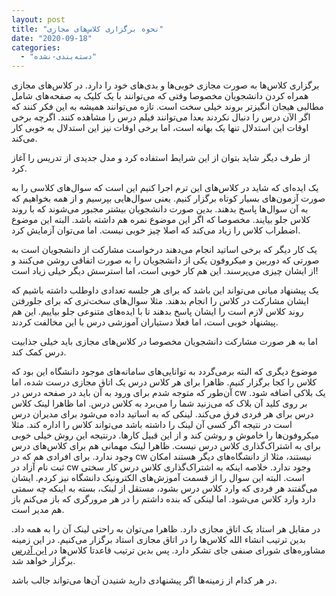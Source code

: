 ```yaml
---
layout: post
title: "نحوه برگزاری کلاس‌های مجازی"
date: "2020-09-18"
categories: 
  - "دسته‌بندی-نشده"
---
```


برگزاری کلاس‌ها به صورت مجازی خوبی‌ها و بدی‌های خود را دارد. در کلاس‌های مجازی همراه کردن دانشجویان مخصوصا وقتی که می‌توانند با یک کلیک به صفحه‌های شامل مطالبی هیجان انگیزتر بروند خیلی سخت است. تازه می‌توانند همیشه به این فکر کنند که اگر الآن درس را دنبال نکردند بعدا می‌توانند فیلم درس را مشاهده کنند. اگرچه برخی اوقات این استدلال تنها یک بهانه است، اما برخی اوقات نیز این استدلال به خوبی کار می‌کند.

از طرف دیگر شاید بتوان از این شرایط استفاده کرد و مدل جدیدی از تدریس را آغاز کرد.

یک ایده‌ای که شاید در کلاس‌های این ترم اجرا کنیم این است که سوال‌های کلاسی را به صورت آزمون‌های بسیار کوتاه برگزار کنیم. یعنی سوال‌هایی بپرسیم و از همه بخواهیم که به آن سوال‌ها پاسخ بدهند. بدین صورت دانشجویان بیشتر مجبور می‌شوند که با روند کلاس جلو بیایند. مخصوصا که اگر این موضوع نمره هم داشته باشد. البته این موضوع اضطراب کلاس را زیاد می‌کند که اصلا چیز خوبی نیست. اما می‌توان آزمایش کرد.

یک کار دیگر که برخی اساتید انجام می‌دهند درخواست مشارکت از دانشجویان است به صورتی که دوربین و میکروفون یکی از دانشجویان را به صورت اتفاقی روشن می‌کنند و از ایشان چیزی می‌پرسند. این هم کار خوبی است، اما استرسش دیگر خیلی زیاد است!

یک پیشنهاد میانی می‌تواند این باشد که برای هر جلسه تعدادی داوطلب داشته باشیم که ایشان مشارکت در کلاس را انجام بدهند. مثلا سوال‌های سخت‌تری که برای جلورفتن روند کلاس لازم است را ایشان پاسخ بدهند تا با ایده‌های متنوعی جلو بیاییم. این هم پیشنهاد خوبی است، اما فعلا دستیاران آموزشی درس با این مخالفت کردند.

اما به هر صورت مشارکت دانشجویان مخصوصا در کلاس‌های مجازی باید خیلی جذابیت درس کمک کند.

موضوع دیگری که البته برمی‌گردد به توانایی‌های سامانه‌های موجود دانشگاه این بود که کلاس را کجا برگزار کنیم. ظاهرا برای هر کلاس درس یک اتاق مجازی درست شده، اما آن‌طور که متوجه شدم برای ورود به آن باید در صفحه درس در cw یک بلاکی اضافه شود. بر روی کلید آن بلاک که می‌زنید شما را می‌برد به کلاس درس. اما ظاهرا لینک کلاس درس برای هر فردی فرق می‌کند. لینکی که به اساتید داده می‌شود برای مدیران درس است در نتیجه اگر کسی آن لینک را داشته باشد می‌تواند کلاس را اداره کند. مثلا میکروفون‌ها را خاموش و روشن کند و از این قبیل کارها. درنتیجه این روش خیلی خوبی برای به اشتراک‌گذاری کلاس درس نیست. ظاهرا لینک مهمانی هم برای کلاس‌های درس وجود ندارد. برای افرادی هم که در cw نیستند، مثلا از دانشگاه‌های دیگر هستند امکان ثبت نام آزاد در cw وجود ندارد. خلاصه اینکه به اشتراک‌گذاری کلاس درس کار سختی است. البته این سوال را از قسمت آموزش‌های الکترونیک دانشگاه نیز کردم. ایشان می‌گفتند هر فردی که وارد کلاس درس بشود، مستقل از لینک، بسته به اینکه چه سمتی دارد وارد کلاس می‌شود. اما لینکی که بنده داشتم را در هر مرورگری که باز می‌کنم باز هم مدیر است.

در مقابل هر استاد یک اتاق مجازی دارد. ظاهرا می‌توان به راحتی لینک آن را به همه داد. بدین ترتیب انشاء الله کلاس‌ها را در اتاق مجازی استاد برگزار می‌کنیم. در این زمینه مشاوره‌های شورای صنفی جای تشکر دارد. پس بدین ترتیب قاعدتا کلاس‌ها در [این آدرس](https://vc.sharif.edu/ch/foroughmand) برگزار خواهد شد.

در هر کدام از زمینه‌ها اگر پیشنهادی دارید شنیدن آن‌ها می‌تواند جالب باشد.
